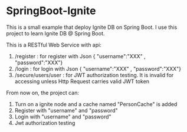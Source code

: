 # SpringBoot-Ignite
This is a small example that deploy Ignite DB on Spring Boot. I use this project to learn Ignite DB @ Spring Boot.

This is a RESTful Web Service with api:
1. /register          : for register with Json { "username":"XXX" , "password":"XXX"}
2. /login             : for login with Json { "username":"XXX" , "password":"XXX"}
3. /secure/users/user : for JWT authorization testing. It is invalid for accessing unless Http Request carries valid JWT token

From now on, the project can:
1. Turn on a ignite node and a cache named "PersonCache" is added
2. Register with "username" and "password"
3. Login with "username" and "password"
4. Jwt authorization testing

